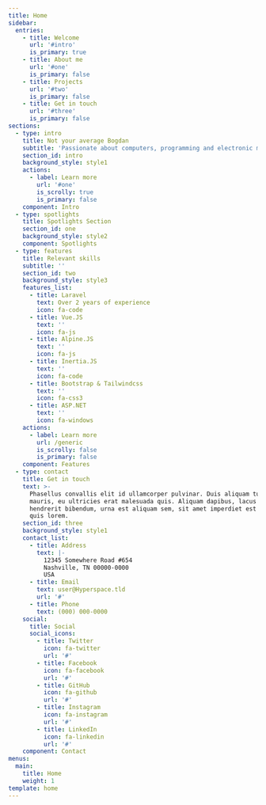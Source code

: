 ```yaml
---
title: Home
sidebar:
  entries:
    - title: Welcome
      url: '#intro'
      is_primary: true
    - title: About me
      url: '#one'
      is_primary: false
    - title: Projects
      url: '#two'
      is_primary: false
    - title: Get in touch
      url: '#three'
      is_primary: false
sections:
  - type: intro
    title: Not your average Bogdan
    subtitle: 'Passionate about computers, programming and electronic music'
    section_id: intro
    background_style: style1
    actions:
      - label: Learn more
        url: '#one'
        is_scrolly: true
        is_primary: false
    component: Intro
  - type: spotlights
    title: Spotlights Section
    section_id: one
    background_style: style2
    component: Spotlights
  - type: features
    title: Relevant skills
    subtitle: ''
    section_id: two
    background_style: style3
    features_list:
      - title: Laravel
        text: Over 2 years of experience
        icon: fa-code
      - title: Vue.JS
        text: ''
        icon: fa-js
      - title: Alpine.JS
        text: ''
        icon: fa-js
      - title: Inertia.JS
        text: ''
        icon: fa-code
      - title: Bootstrap & Tailwindcss
        text: ''
        icon: fa-css3
      - title: ASP.NET
        text: ''
        icon: fa-windows
    actions:
      - label: Learn more
        url: /generic
        is_scrolly: false
        is_primary: false
    component: Features
  - type: contact
    title: Get in touch
    text: >-
      Phasellus convallis elit id ullamcorper pulvinar. Duis aliquam turpis
      mauris, eu ultricies erat malesuada quis. Aliquam dapibus, lacus eget
      hendrerit bibendum, urna est aliquam sem, sit amet imperdiet est velit
      quis lorem.
    section_id: three
    background_style: style1
    contact_list:
      - title: Address
        text: |-
          12345 Somewhere Road #654
          Nashville, TN 00000-0000
          USA
      - title: Email
        text: user@Hyperspace.tld
        url: '#'
      - title: Phone
        text: (000) 000-0000
    social:
      title: Social
      social_icons:
        - title: Twitter
          icon: fa-twitter
          url: '#'
        - title: Facebook
          icon: fa-facebook
          url: '#'
        - title: GitHub
          icon: fa-github
          url: '#'
        - title: Instagram
          icon: fa-instagram
          url: '#'
        - title: LinkedIn
          icon: fa-linkedin
          url: '#'
    component: Contact
menus:
  main:
    title: Home
    weight: 1
template: home
---
```

